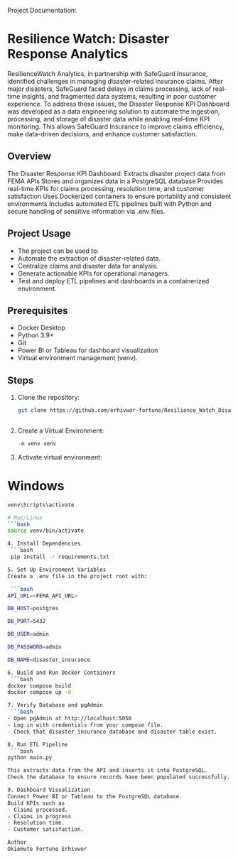Project Documentation:

# Resilience Watch: Disaster Response Analytics
ResilienceWatch Analytics, in partnership with SafeGuard Insurance, identified challenges in managing disaster-related insurance claims. After major disasters, SafeGuard faced delays in claims processing, lack of real-time insights, and fragmented data systems, resulting in poor customer experience.
To address these issues, the Disaster Response KPI Dashboard was developed as a data engineering solution to automate the ingestion, processing, and storage of disaster data while enabling real-time KPI monitoring. This allows SafeGuard Insurance to improve claims efficiency, make data-driven decisions, and enhance customer satisfaction.
## Overview
The Disaster Response KPI Dashboard:
Extracts disaster project data from FEMA APIs
Stores and organizes data in a PostgreSQL database
Provides real-time KPIs for claims processing, resolution time, and customer satisfaction
Uses Dockerized containers to ensure portability and consistent environments
Includes automated ETL pipelines built with Python and secure handling of sensitive information via .env files.
## Project Usage
- The project can be used to:
- Automate the extraction of disaster-related data.
- Centralize claims and disaster data for analysis.
- Generate actionable KPIs for operational managers.
- Test and deploy ETL pipelines and dashboards in a containerized environment.
## Prerequisites
- Docker Desktop
- Python 3.9+
- Git
- Power BI or Tableau for dashboard visualization
- Virtual environment management (venv).
## Steps
1. Clone the repository:
   ```bash
   git clone https://github.com/erhivwor-fortune/Resilience_Watch_Disaster_Response_Analytics.git
 
2. Create a Virtual Environment:
    ```python
   -m venv venv

3. Activate virtual environment:
# Windows
   ```bash
   venv\Scripts\activate

# Mac/Linux
   ```bash
   source venv/bin/activate

4. Install Dependencies
    ```bash
    pip install -r requirements.txt

5. Set Up Environment Variables
Create a .env file in the project root with:

    ```bash
   API_URL=<FEMA_API_URL>
   
   DB_HOST=postgres
   
   DB_PORT=5432
   
   DB_USER=admin
   
   DB_PASSWORD=admin
   
   DB_NAME=disaster_insurance

6. Build and Run Docker Containers
    ```bash
   docker compose build
   docker compose up -d

7. Verify Database and pgAdmin
    ```bash
   - Open pgAdmin at http://localhost:5050
   - Log in with credentials from your compose file.
   - Check that disaster_insurance database and disaster table exist.

8. Run ETL Pipeline
    ```bash
   python main.py

This extracts data from the API and inserts it into PostgreSQL.
Check the database to ensure records have been populated successfully.

9. Dashboard Visualization
Connect Power BI or Tableau to the PostgreSQL database.
Build KPIs such as
- Claims processed.
- Claims in progress
- Resolution time.
- Customer satisfaction.

Author
Okiemute Fortune Erhivwor
